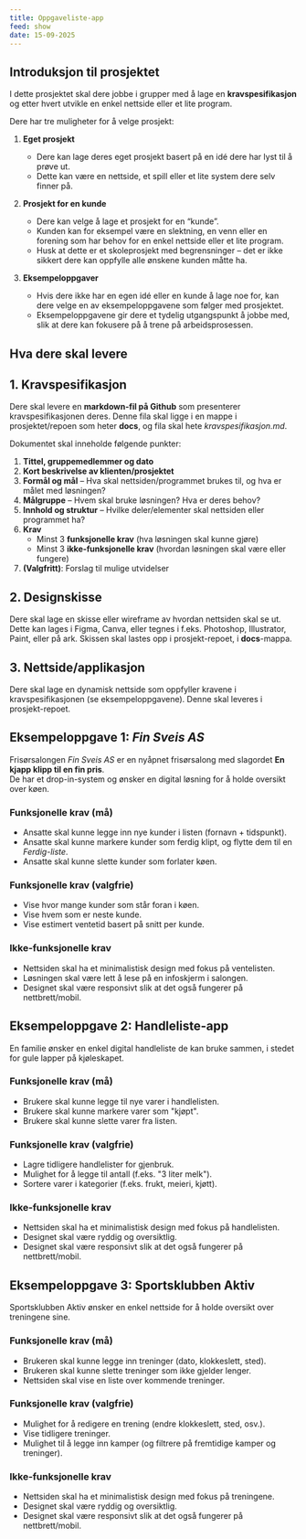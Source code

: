 ```yaml
---
title: Oppgaveliste-app
feed: show
date: 15-09-2025
---
```

## Introduksjon til prosjektet

I dette prosjektet skal dere jobbe i grupper med å lage en **kravspesifikasjon** og etter hvert utvikle en enkel nettside eller et lite program.

Dere har tre muligheter for å velge prosjekt:

1. **Eget prosjekt**
    
    - Dere kan lage deres eget prosjekt basert på en idé dere har lyst til å prøve ut.
    - Dette kan være en nettside, et spill eller et lite system dere selv finner på.

2. **Prosjekt for en kunde**
    
    - Dere kan velge å lage et prosjekt for en “kunde”.
    - Kunden kan for eksempel være en slektning, en venn eller en forening som har behov for en enkel nettside eller et lite program.
    - Husk at dette er et skoleprosjekt med begrensninger – det er ikke sikkert dere kan oppfylle alle ønskene kunden måtte ha.

3. **Eksempeloppgaver**
    
    - Hvis dere ikke har en egen idé eller en kunde å lage noe for, kan dere velge en av eksempeloppgavene som følger med prosjektet.
    - Eksempeloppgavene gir dere et tydelig utgangspunkt å jobbe med, slik at dere kan fokusere på å trene på arbeidsprosessen.


## Hva dere skal levere

## 1. Kravspesifikasjon
Dere skal levere en **markdown-fil på Github** som presenterer kravspesifikasjonen deres. Denne fila skal ligge i en mappe i prosjektet/repoen som heter **docs**, og fila skal hete *kravspesifikasjon.md*.

Dokumentet skal inneholde følgende punkter:

1. **Tittel, gruppemedlemmer og dato**
2. **Kort beskrivelse av klienten/prosjektet**
3. **Formål og mål** – Hva skal nettsiden/programmet brukes til, og hva er målet med løsningen?
4. **Målgruppe** – Hvem skal bruke løsningen? Hva er deres behov?
5. **Innhold og struktur** – Hvilke deler/elementer skal nettsiden eller programmet ha?
6. **Krav**
    - Minst 3 **funksjonelle krav** (hva løsningen skal kunne gjøre)
    - Minst 3 **ikke-funksjonelle krav** (hvordan løsningen skal være eller fungere)
7. **(Valgfritt)**: Forslag til mulige utvidelser

## 2. Designskisse
Dere skal lage en skisse eller wireframe av hvordan nettsiden skal se ut. Dette kan lages i Figma, Canva, eller tegnes i f.eks. Photoshop, Illustrator, Paint, eller på ark. Skissen skal lastes opp i prosjekt-repoet, i **docs**-mappa.

## 3. Nettside/applikasjon
Dere skal lage en dynamisk nettside som oppfyller kravene i kravspesifikasjonen (se eksempeloppgavene). Denne skal leveres i prosjekt-repoet.


## Eksempeloppgave 1: _Fin Sveis AS_

Frisørsalongen _Fin Sveis AS_ er en nyåpnet frisørsalong med slagordet **En kjapp klipp til en fin pris**.  
De har et drop-in-system og ønsker en digital løsning for å holde oversikt over køen.

### Funksjonelle krav (må)

- Ansatte skal kunne legge inn nye kunder i listen (fornavn + tidspunkt).
- Ansatte skal kunne markere kunder som ferdig klipt, og flytte dem til en _Ferdig-liste_.
- Ansatte skal kunne slette kunder som forlater køen.

### Funksjonelle krav (valgfrie)

- Vise hvor mange kunder som står foran i køen.
- Vise hvem som er neste kunde.
- Vise estimert ventetid basert på snitt per kunde.

### Ikke-funksjonelle krav

- Nettsiden skal ha et minimalistisk design med fokus på ventelisten.
- Løsningen skal være lett å lese på en infoskjerm i salongen.
- Designet skal være responsivt slik at det også fungerer på nettbrett/mobil.


## Eksempeloppgave 2: Handleliste-app

En familie ønsker en enkel digital handleliste de kan bruke sammen, i stedet for gule lapper på kjøleskapet.

### Funksjonelle krav (må)

- Brukere skal kunne legge til nye varer i handlelisten.
- Brukere skal kunne markere varer som "kjøpt".
- Brukere skal kunne slette varer fra listen.

### Funksjonelle krav (valgfrie)

- Lagre tidligere handlelister for gjenbruk.
- Mulighet for å legge til antall (f.eks. "3 liter melk").
- Sortere varer i kategorier (f.eks. frukt, meieri, kjøtt).

### Ikke-funksjonelle krav

- Nettsiden skal ha et minimalistisk design med fokus på handlelisten.
- Designet skal være ryddig og oversiktlig.
- Designet skal være responsivt slik at det også fungerer på nettbrett/mobil.


## Eksempeloppgave 3: Sportsklubben Aktiv

Sportsklubben Aktiv ønsker en enkel nettside for å holde oversikt over treningene sine.

### Funksjonelle krav (må)

- Brukeren skal kunne legge inn treninger (dato, klokkeslett, sted).
- Brukeren skal kunne slette treninger som ikke gjelder lenger.
- Nettsiden skal vise en liste over kommende treninger.

### Funksjonelle krav (valgfrie)

- Mulighet for å redigere en trening (endre klokkeslett, sted, osv.).
- Vise tidligere treninger.
- Mulighet til å legge inn kamper (og filtrere på fremtidige kamper og treninger).

### Ikke-funksjonelle krav

- Nettsiden skal ha et minimalistisk design med fokus på treningene.
- Designet skal være ryddig og oversiktlig.
- Designet skal være responsivt slik at det også fungerer på nettbrett/mobil.
